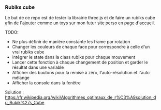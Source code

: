 ### Rubiks cube

Le but de ce repo est de tester la librairie three.js et de faire un rubiks cube afin de l'ajouter comme un toys sur mon futur site perso en page d'accueil.

TODO:
- Ne plus définir de manière constante les frame par rotation
- Changer les couleurs de chaque face pour correspondre à celle d'un vrai rubiks cube
- Intégrer le state dans la class rubiks pour chaque mouvement
- Lancer cette fonction à chaque changement de position et garder le résultat dans une variable
- Afficher des boutons pour la remise à zéro, l'auto-résolution et l'auto mélange
- Afficher la console dans la fenêtre

Solution :
https://fr.wikipedia.org/wiki/Algorithmes_optimaux_de_r%C3%A9solution_du_Rubik%27s_Cube
